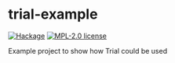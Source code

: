 # trial-example

[![Hackage](https://img.shields.io/hackage/v/trial-example.svg?logo=haskell)](https://hackage.haskell.org/package/trial-example)
[![MPL-2.0 license](https://img.shields.io/badge/license-MPL--2.0-blue.svg)](LICENSE)

Example project to show how Trial could be used
